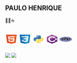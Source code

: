 ## **PAULO HENRIQUE**
👨‍💻☕

<div style="display: inline_block"><br>
  <img align="center" alt="Paulo23K-HTML" height="30" width="40" src="https://raw.githubusercontent.com/devicons/devicon/master/icons/html5/html5-original.svg">
  <img align="center" alt="Paulo23K-CSS" height="30" width="40" src="https://raw.githubusercontent.com/devicons/devicon/master/icons/css3/css3-original.svg">
  <img align="center" alt="Paulo23K-Python" height="30" width="40" src="https://raw.githubusercontent.com/devicons/devicon/master/icons/python/python-original.svg">
  <img align="center" alt="Paulo23K-Csharp" height="30" width="40" src="https://raw.githubusercontent.com/devicons/devicon/master/icons/csharp/csharp-original.svg">
  <img align="center" alt="Paulo23K-PHP" height="30" width="40" src="https://raw.githubusercontent.com/devicons/devicon/master/icons/php/php-original.svg">
</div>

  
  ##
 
<div> 
  <a href="https://www.instagram.com/libann23k/" target="_blank"><img src="https://img.shields.io/badge/-Instagram-%23E4405F?style=for-the-badge&logo=instagram&logoColor=white" target="_blank"></a>
  <a href="https://www.linkedin.com/in/paulohenrique23k/" target="_blank"><img src="https://img.shields.io/badge/-LinkedIn-%230077B5?style=for-the-badge&logo=linkedin&logoColor=white" target="_blank"></a> 
  
</div>
